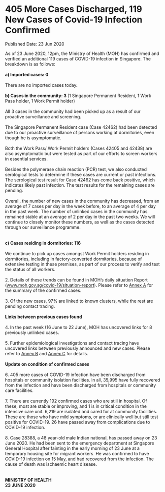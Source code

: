 <html>
    <meta http-equiv="Content-Type" content="text/html; charset=utf-8"/>
    <meta charset="utf-8"/>
    <title>405 More Cases Discharged, 119 New Cases of Covid-19 Infection Confirmed</title>
    <body><h1>405 More Cases Discharged, 119 New Cases of Covid-19 Infection Confirmed</h1>
    <p>Published Date: 23 Jun 2020</p> As of 23 June 2020, 12pm, the Ministry of Health (MOH) has confirmed and verified an additional 119 cases of COVID-19 infection in Singapore. The breakdown is as follows:&nbsp;<br><br><strong>a) Imported cases: 0</strong><br><br>There are no imported cases today.&nbsp;&nbsp;<br><br><strong>b) Cases in the community: 3</strong> (1 Singapore Permanent Resident, 1 Work Pass holder, 1 Work Permit holder)<br><br>All 3 cases in the community had been picked up as a result of our proactive surveillance and screening.&nbsp;<br><br>The Singapore Permanent Resident case (Case 42462) had been detected due to our proactive surveillance of persons working at dormitories, even though he is asymptomatic.<br><br>Both the Work Pass/ Work Permit holders (Cases 42405 and 42438) are also asymptomatic but were tested as part of our efforts to screen workers in essential services.&nbsp;<br><br>Besides the polymerase chain reaction (PCR) test, we also conducted serological tests to determine if these cases are current or past infections.&nbsp; The serological test result for Case 42462 has come back positive, which indicates likely past infection. The test results for the remaining cases are pending.&nbsp;<br><br>Overall, the number of new cases in the community has decreased, from an average of 7 cases per day in the week before, to an average of 4 per day in the past week. The number of unlinked cases in the community has remained stable at an average of 2 per day in the past two weeks. We will continue to closely monitor these numbers, as well as the cases detected through our surveillance programme.<br><br><br><strong>c) Cases residing in dormitories: 116</strong><br><br>We continue to pick up cases amongst Work Permit holders residing in dormitories, including in factory-converted dormitories, because of extensive testing in these premises, as part of our process to verify and test the status of all workers.&nbsp;<br><br>2. Details of these trends can be found in MOH’s daily situation Report (<a href="https://www.moh.gov.sg/covid-19/situation-report" title="" class="" target="">www.moh.gov.sg/covid-19/situation-report</a>). Please refer to <a href="/docs/librariesprovider5/default-document-library/annex-a-(23-june-2020)42f2403d39084ca4b09711a498a8e64e.pdf?sfvrsn=c309dd6a_0" title="Annex A">Annex A</a>&nbsp;for the summary of the confirmed cases.&nbsp;<br><br>3. Of the new cases, 97% are linked to known clusters, while the rest are pending contact tracing.&nbsp;<br><br><strong>Links between previous cases found</strong><br><br>4. In the past week (16 June to 22 June), MOH has uncovered links for 8 previously unlinked cases.&nbsp;<br><br>5. Further epidemiological investigations and contact tracing have uncovered links between previously announced and new cases. Please refer to <a href="/docs/librariesprovider5/default-document-library/annex-b-(23-june-2020)ab45251ea9374868a0d2c6eed365bef6.pdf?sfvrsn=8a4fdc71_0" title="Annex B">Annex B</a>&nbsp;and <a href="/docs/librariesprovider5/default-document-library/annex-c-(23-june-2020)1d8228e459b74cef9030e435db59d407.pdf?sfvrsn=552d58a9_0" title="Annex C">Annex C</a>&nbsp;for details.<br><br><strong>Update on condition of confirmed cases</strong><br><br>6. 405 more cases of COVID-19 infection have been discharged from hospitals or community isolation facilities. In all, 35,995 have fully recovered from the infection and have been discharged from hospitals or community care facilities.&nbsp;<br><br>7. There are currently 192 confirmed cases who are still in hospital. Of these, most are stable or improving, and 1 is in critical condition in the intensive care unit. 6,219 are isolated and cared for at community facilities. These are those who have mild symptoms, or are clinically well but still test positive for COVID-19. 26 have passed away from complications due to COVID-19 infection.&nbsp;<br><br>8. Case 28388, a 48 year-old male Indian national, has passed away on 23 June 2020. He had been sent to the emergency department at Singapore General Hospital after fainting in the early morning of 23 June at a temporary housing site for migrant workers. He was confirmed to have COVID-19 infection on 15 May, and had recovered from the infection. The cause of death was ischaemic heart disease.&nbsp;<br><br><br><strong>MINISTRY OF HEALTH<br>23 JUNE 2020</strong><br><div><br></div></body>
</html>